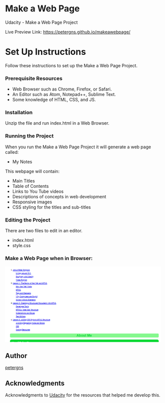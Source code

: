 # Make a Web Page
Udacity - Make a Web Page Project

Live Preview Link: https://petergns.github.io/makeawebpage/

# Set Up Instructions
Follow these instructions to set up the Make a Web Page Project.

### Prerequisite Resources
* Web Browser such as Chrome, Firefox, or Safari.
* An Editor such as Atom, Notepad++, Sublime Text.
* Some knowledge of HTML, CSS, and JS.

### Installation
Unzip the file and run index.html in a Web Browser.

### Running the Project
When you run the  Make a Web Page Project it will generate a web page called:
<ul>
  <li>My Notes</li>
</ul>
This webpage will contain:
<ul>
  <li>Main Titles</li>
  <li>Table of Contents</li>
  <li>Links to You Tube videos</li>
  <li>Descriptions of concepts in web development</li>
  <li>Responsive images</li>
  <li>CSS styling for the titles and sub-titles</li>
</ul>

### Editing the Project
There are two files to edit in an editor.
<ul>
  <li>index.html</li>
  <li>style.css</li>
</ul>

### Make a Web Page when in Browser:
![Image of Output](https://github.com/petergns/makeawebpage/blob/master/webpage-preview.PNG)

## Author
[petergns](https://github.com/petergns)

## Acknowledgments
Acknowledgments to [Udacity](https://www.udacity.com/) for the resources that helped me develop this.

